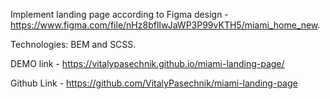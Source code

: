 Implement landing page according to Figma design - https://www.figma.com/file/nHz8bflIwJaWP3P99vKTH5/miami_home_new.

Technologies: BEM and SCSS.

DEMO link - https://vitalypasechnik.github.io/miami-landing-page/

Github Link - https://github.com/VitalyPasechnik/miami-landing-page
